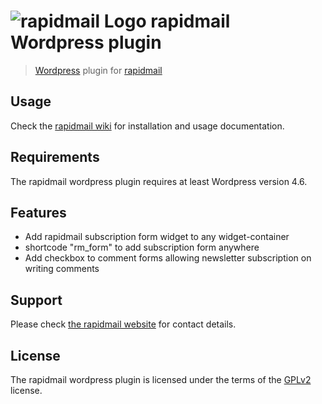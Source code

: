 # ![rapidmail Logo](https://avatars0.githubusercontent.com/u/25850436?v=3&s=50 "rapidmail Logo") rapidmail Wordpress plugin
> [Wordpress](https://wordpress.org/) plugin for [rapidmail](http://www.rapidmail.de)

## Usage

Check the [rapidmail wiki](https://de.rapidmail.wiki) for installation and usage documentation.

## Requirements

The rapidmail wordpress plugin requires at least Wordpress version 4.6.

## Features

* Add rapidmail subscription form widget to any widget-container
* shortcode "rm_form" to add subscription form anywhere
* Add checkbox to comment forms allowing newsletter subscription on writing comments

## Support

Please check [the rapidmail website](https://www.rapidmail.de/) for contact details. 

## License

The rapidmail wordpress plugin is licensed under the terms of the [GPLv2](LICENSE) license.